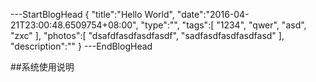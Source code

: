 ---StartBlogHead
{
    "title":"Hello World",
    "date":"2016-04-21T23:00:48.6509754+08:00",
    "type":"",
    "tags":[
        "1234",
        "qwer",
        "asd",
        "zxc"
    ],
    "photos":[
        "dsafdfasdfasdfasdf",
        "sadfasdfasdfasdfasd"
    ],
    "description":""
}
---EndBlogHead

##系统使用说明
